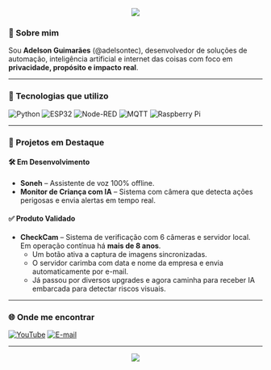 <!-- Banner superior -->
<p align="center">
  <img src="https://capsule-render.vercel.app/api?type=waving&color=00C4FF&height=200&section=header&text=Olá%2C%20sou%20Adelson%20Guimarães!&fontSize=30&fontColor=ffffff" />
</p>

### 👋 Sobre mim

Sou **Adelson Guimarães** (@adelsontec), desenvolvedor de soluções de automação, inteligência artificial e internet das coisas com foco em **privacidade, propósito e impacto real**.

---

### 🧰 Tecnologias que utilizo

![Python](https://img.shields.io/badge/-Python-3776AB?style=for-the-badge&logo=python&logoColor=white)
![ESP32](https://img.shields.io/badge/-ESP32-3C3C3C?style=for-the-badge&logo=esphome&logoColor=white)
![Node-RED](https://img.shields.io/badge/-Node--RED-B92828?style=for-the-badge&logo=nodered&logoColor=white)
![MQTT](https://img.shields.io/badge/-MQTT-660066?style=for-the-badge&logo=mqtt&logoColor=white)
![Raspberry Pi](https://img.shields.io/badge/-RaspberryPi-C51A4A?style=for-the-badge&logo=raspberrypi&logoColor=white)

---

### 📌 Projetos em Destaque

#### 🛠️ Em Desenvolvimento

- **Soneh** – Assistente de voz 100% offline.
- **Monitor de Criança com IA** – Sistema com câmera que detecta ações perigosas e envia alertas em tempo real.

#### ✅ Produto Validado

- **CheckCam** – Sistema de verificação com 6 câmeras e servidor local. Em operação contínua há **mais de 8 anos**.
  - Um botão ativa a captura de imagens sincronizadas.
  - O servidor carimba com data e nome da empresa e envia automaticamente por e-mail.
  - Já passou por diversos upgrades e agora caminha para receber IA embarcada para detectar riscos visuais.

---

### 🌐 Onde me encontrar

[![YouTube](https://img.shields.io/badge/-YouTube-FF0000?style=for-the-badge&logo=youtube&logoColor=white)](https://youtube.com/@sempreperto)
[![E-mail](https://img.shields.io/badge/-Email-D14836?style=for-the-badge&logo=gmail&logoColor=white)](mailto:adelsontec@gmail.com)

---

<p align="center">
  <img src="https://capsule-render.vercel.app/api?type=waving&color=00C4FF&height=120&section=footer"/>
</p>
